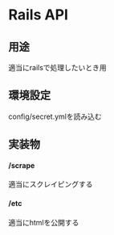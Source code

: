 # Rails API

## 用途
適当にrailsで処理したいとき用

## 環境設定
config/secret.ymlを読み込む

## 実装物

#### /scrape
適当にスクレイピングする

#### /etc
適当にhtmlを公開する


